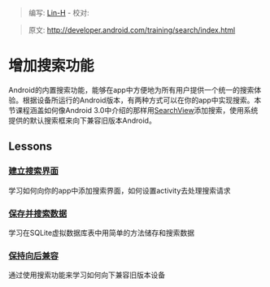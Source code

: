 > 编写: [Lin-H](https://github.com/Lin-H) - 校对:

> 原文: <http://developer.android.com/training/search/index.html>

# 增加搜索功能

Android的内置搜索功能，能够在app中方便地为所有用户提供一个统一的搜索体验。根据设备所运行的Android版本，有两种方式可以在你的app中实现搜索。本节课程涵盖如何像Android 3.0中介绍的那样用[SearchView](http://developer.android.com/reference/android/widget/SearchView.html)添加搜索，使用系统提供的默认搜索框来向下兼容旧版本Android。

## Lessons

### [建立搜索界面](setup.html)
学习如何向你的app中添加搜索界面，如何设置activity去处理搜索请求

### [保存并搜索数据](search.html)
学习在SQLite虚拟数据库表中用简单的方法储存和搜索数据

### [保持向后兼容](backward-compat.html)
通过使用搜索功能来学习如何向下兼容旧版本设备
